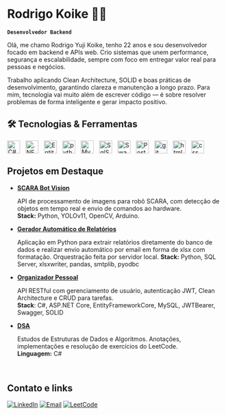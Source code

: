 # Rodrigo Koike 👨‍💻    
**`Desenvolvedor Backend`**

Olá, me chamo Rodrigo Yuji Koike, tenho 22 anos e sou desenvolvedor focado em backend e APIs web. Crio sistemas que unem performance, segurança e escalabilidade, sempre com foco em entregar valor real para pessoas e negócios.

Trabalho aplicando Clean Architecture, SOLID e boas práticas de desenvolvimento, garantindo clareza e manutenção a longo prazo. Para mim, tecnologia vai muito além de escrever código — é sobre resolver problemas de forma inteligente e gerar impacto positivo.


## 🛠️ Tecnologias & Ferramentas<br>

<img 
    src="https://cdn.jsdelivr.net/gh/devicons/devicon@latest/icons/csharp/csharp-original.svg"
    align= "left"
    alt= "C#"
    title= "C#"
    width= "30px"
    style= "padding-right: 10px"
/>
<img 
    src="https://cdn.jsdelivr.net/gh/devicons/devicon@latest/icons/dotnetcore/dotnetcore-original.svg"
    align= "left"
    alt= ".NET"
    title= ".NET"
    width= "30px"
    style= "padding-right: 10px"
/>
<img 
    src="https://cdn.jsdelivr.net/gh/devicons/devicon@latest/icons/entityframeworkcore/entityframeworkcore-original.svg"
    align= "left"
    alt= "EntityFrameworkCore"
    title= "EntityFrameworkCore"
    width= "30px"
    style= "padding-right: 10px"
/>
<img 
    src="https://cdn.jsdelivr.net/gh/devicons/devicon@latest/icons/python/python-original.svg"
    align= "left"
    alt= "python"
    title= "python"
    width= "30px"
    style= "padding-right: 10px"
/>
          
<img 
    src="https://cdn.jsdelivr.net/gh/devicons/devicon@latest/icons/mysql/mysql-original.svg"
    align= "left"
    alt= "MySql"
    title= "MySql"
    width= "30px"
    style= "padding-right: 10px"
/>
<img 
    src="https://cdn.jsdelivr.net/gh/devicons/devicon@latest/icons/microsoftsqlserver/microsoftsqlserver-original.svg"
    align = "left"
    alt= "SqlServer"
    title= "SqlServer"
    width= "30px"
    style= "padding-right: 10px"
/>

<img 
    src="https://cdn.jsdelivr.net/gh/devicons/devicon@latest/icons/swagger/swagger-plain-wordmark.svg"
    align = "left"
    alt= "Swagger"
    title= "Swagger"
    width= "30px"
    style= "padding-right: 10px"    
/>

<img 
    src="https://cdn.jsdelivr.net/gh/devicons/devicon@latest/icons/postman/postman-original.svg"
    align = "left"
    alt= "Postman"
    title= "Postman"
    width= "30px"
    style= "padding-right: 10px"       
/>
<img 
    src="https://cdn.jsdelivr.net/gh/devicons/devicon@latest/icons/git/git-original.svg"
    align = "left"
    alt= "git"
    title= "git"
    width= "30px"
    style= "padding-right: 10px"   
/>
<img 
    src="https://cdn.jsdelivr.net/gh/devicons/devicon@latest/icons/html5/html5-original.svg" 
    align = "left"
    alt= "html"
    title= "html"
    width= "30px"
    style= "padding-right: 10px"
/>
    
<img 
    src="https://cdn.jsdelivr.net/gh/devicons/devicon@latest/icons/css3/css3-original.svg"
    align = "left"
    alt= "css"
    title= "css"
    width= "30px"
    style= "padding-right: 10px"
/>
<br clear="left"/>

## Projetos em Destaque
- **[SCARA Bot Vision](https://github.com/rodrigoyuji22/scarabot_vision)**
  
    API de processamento de imagens para robô SCARA, com detecção de objetos em tempo real e envio de comandos ao hardware.  
    **Stack:** Python, YOLOv11, OpenCV, Arduino.
  
- **[Gerador Automático de Relatórios](https://github.com/rodrigoyuji22/report_automation)**

    Aplicação em Python para extrair relatórios diretamente do banco de dados e realizar envio automático por email em forma de xlsx com formatação. Orquestração feita por servidor local.
    **Stack:** Python, SQL Server, xlsxwriter, pandas, smtplib, pyodbc

- **[Organizador Pessoal](https://github.com/rodrigoyuji22/NewAPI)**

    API RESTful com gerenciamento de usuário, autenticação JWT, Clean Architecture e CRUD para tarefas. <br>
    **Stack**: C#, ASP.NET Core, EntityFrameworkCore, MySQL, JWTBearer, Swagger, SOLID  

- **[DSA](https://github.com/rodrigoyuji22/DSA)**
  
    Estudos de Estruturas de Dados e Algoritmos. Anotações, implementações e resolução de exercícios do LeetCode.    
    **Linguagem:** C#

<br>

## Contato e links
[![LinkedIn](https://img.shields.io/badge/-LinkedIn-0A66C2?logo=linkedin&logoColor=white&style=for-the-badge)](https://www.linkedin.com/in/rodrigo-koike-83018a2b4/)
[![Email](https://img.shields.io/badge/-Email-D14836?logo=gmail&logoColor=white&style=for-the-badge)](mailto:rodrigoyujikoike@gmail.com)
[![LeetCode](https://img.shields.io/badge/LeetCode-000000?style=for-the-badge&logo=LeetCode&logoColor=)](https://leetcode.com/u/Xti4ojleQH/)




          
          
          
          
          
          
          
          
          
          

